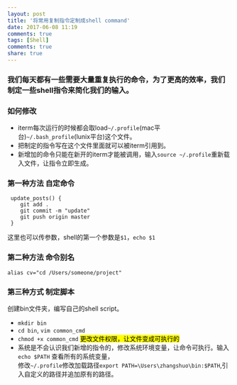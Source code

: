 ```yaml
---
layout: post
title: '将常用复制指令定制成shell command'
date: 2017-06-08 11:19
comments: true
tags: [Shell]
comments: true
share: true
---
```


### 我们每天都有一些需要大量重复执行的命令，为了更高的效率，我们制定一些shell指令来简化我们的输入。

### 如何修改
* iterm每次运行的时候都会取load`~/.profile`(mac平台)`~/.bash_profile`(lunix平台)这个文件。
* 把制定的指令写在这个文件里面就可以被iterm引用到。
* 新增加的命令只能在新开的iterm才能被调用，输入`source ~/.profile`重新载入文件，让指令立即生成。

### 第一种方法 自定命令
```
 update_posts() {
    git add .
    git commit -m "update"
    git push origin master
 }
```
这里也可以传参数，shell的第一个参数是`$1`，`echo $1` 

### 第二种方法 命令别名

`alias cv="cd /Users/someone/project"`

### 第三种方式 制定脚本
创建bin文件夹，编写自己的shell script。
* `mkdir bin`
* `cd bin`, `vim common_cmd`
* `chmod +x common_cmd` <mark>更改文件权限，让文件变成可执行的</mark>
* 系统是不会认识我们新增的指令的，修改系统环境变量，让命令可执行。输入 `echo $PATH` 查看所有的系统变量，<br />修改`~/.profile`修改加载路径`export PATH=\Users\zhangshuo\bin:$PATH`,引入自定义的路径并追加原有的路径。



